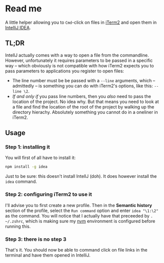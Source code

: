 # Read me

A little helper allowing you to `Cmd`-click on files in [iTerm2](https://www.iterm2.com/) and open them in [IntelliJ IDEA](https://www.jetbrains.com/idea/). 

## TL;DR

IntellJ actually comes with a way to open a file from the commandline. However, unfortunately it requires parameters to be passed in a specific way – which obviously is not compatible with how iTerm2 expects you to pass parameters to applications you register to open files:

* The line number must be be passed with a `--line` arguments, which – admittedly – is something you can do with iTerm2's options, like this: `--line \2`.
* *If and only if* you pass line numbers, then you *also* need to pass the location of the project. No idea why. But that means you need to look at a file and find the location of the root of the project by walking up the directory hierachy. Absolutely something you cannot do in a oneliner in iTerm2. 

## Usage

### Step 1: installing it

You will first of all have to install it:

```bash
npm install -g idea
```

Just to be sure: this doesn't install IntellJ (doh). It does however install the `idea` command. 

### Step 2: configuring iTerm2 to use it

I'll advise you to first create a new profile. Then in the **Semantic history** section of the profile, select the `Run command` option and enter
`idea "\1:\2"` as the command. You will notice that I actually have that preceeded by `. ~/.zshrc`, which is making sure my [nvm](https://github.com/creationix/nvm) environment is configured before running this.

### Step 3: there is no step 3

That's it. You should now be able to command click on file links in the terminal and have them opened in IntelliJ.


